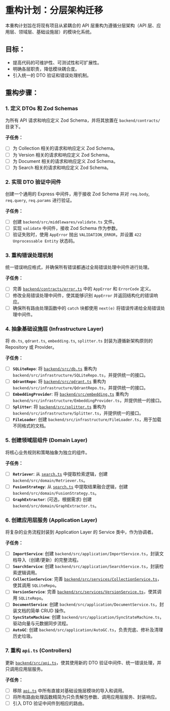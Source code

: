# 重构计划：分层架构迁移

本重构计划旨在将现有项目从紧耦合的 API 层重构为遵循分层架构（API 层、应用层、领域层、基础设施层）的模块化系统。

## 目标：

*   提高代码的可维护性、可测试性和可扩展性。
*   明确各层职责，降低模块耦合度。
*   引入统一的 DTO 验证和错误处理机制。

## 重构步骤：

### 1. 定义 DTOs 和 Zod Schemas

为所有 API 请求和响应定义 Zod Schema，并将其放置在 `backend/contracts/` 目录下。

**子任务：**

*   [ ] 为 Collection 相关的请求和响应定义 Zod Schema。
*   [ ] 为 Version 相关的请求和响应定义 Zod Schema。
*   [ ] 为 Document 相关的请求和响应定义 Zod Schema。
*   [ ] 为 Search 相关的请求和响应定义 Zod Schema。

### 2. 实现 DTO 验证中间件

创建一个通用的 Express 中间件，用于接收 Zod Schema 并对 `req.body`, `req.query`, `req.params` 进行验证。

**子任务：**

*   [ ] 创建 `backend/src/middlewares/validate.ts` 文件。
*   [ ] 实现 `validate` 中间件，接收 Zod Schema 作为参数。
*   [ ] 验证失败时，使用 `AppError` 抛出 `VALIDATION_ERROR`，并设置 `422 Unprocessable Entity` 状态码。

### 3. 重构错误处理机制

统一错误响应格式，并确保所有错误都通过全局错误处理中间件进行处理。

**子任务：**

*   [ ] 完善 [`backend/contracts/error.ts`](backend/contracts/error.ts) 中的 `AppError` 和 `ErrorCode` 定义。
*   [ ] 修改全局错误处理中间件，使其能够识别 `AppError` 并返回结构化的错误响应。
*   [ ] 确保所有路由处理函数中的 `catch` 块都使用 `next(e)` 将错误传递给全局错误处理中间件。

### 4. 抽象基础设施层 (Infrastructure Layer)

将 `db.ts`, `qdrant.ts`, `embedding.ts`, `splitter.ts` 封装为遵循新架构原则的 Repository 或 Provider。

**子任务：**

*   [ ] **`SQLiteRepo`**: 将 [`backend/src/db.ts`](backend/src/db.ts) 重构为 `backend/src/infrastructure/SQLiteRepo.ts`，并提供统一的接口。
*   [ ] **`QdrantRepo`**: 将 [`backend/src/qdrant.ts`](backend/src/qdrant.ts) 重构为 `backend/src/infrastructure/QdrantRepo.ts`，并提供统一的接口。
*   [ ] **`EmbeddingProvider`**: 将 [`backend/src/embedding.ts`](backend/src/embedding.ts) 重构为 `backend/src/infrastructure/EmbeddingProvider.ts`，并提供统一的接口。
*   [ ] **`Splitter`**: 将 [`backend/src/splitter.ts`](backend/src/splitter.ts) 重构为 `backend/src/infrastructure/Splitter.ts`，并提供统一的接口。
*   [ ] **`FileLoader`**: 创建 `backend/src/infrastructure/FileLoader.ts`，用于加载不同格式的文档。

### 5. 创建领域层组件 (Domain Layer)

将核心业务规则和策略抽象为独立的组件。

**子任务：**

*   [ ] **`Retriever`**: 从 [`search.ts`](backend/src/search.ts) 中提取检索逻辑，创建 `backend/src/domain/Retriever.ts`。
*   [ ] **`FusionStrategy`**: 从 [`search.ts`](backend/src/search.ts) 中提取结果融合逻辑，创建 `backend/src/domain/FusionStrategy.ts`。
*   [ ] **`GraphExtractor`**: (可选，根据需求) 创建 `backend/src/domain/GraphExtractor.ts`。

### 6. 创建应用层服务 (Application Layer)

将复杂的业务流程封装到 Application Layer 的 Service 类中，作为协调者。

**子任务：**

*   [ ] **`ImportService`**: 创建 `backend/src/application/ImportService.ts`，封装文档导入（创建/更新）的完整流程。
*   [ ] **`SearchService`**: 创建 `backend/src/application/SearchService.ts`，封装检索逻辑调用。
*   [ ] **`CollectionService`**: 完善 [`backend/src/services/CollectionService.ts`](backend/src/services/CollectionService.ts)，使其调用 `SQLiteRepo`。
*   [ ] **`VersionService`**: 完善 [`backend/src/services/VersionService.ts`](backend/src/services/VersionService.ts)，使其调用 `SQLiteRepo`。
*   [ ] **`DocumentService`**: 创建 `backend/src/application/DocumentService.ts`，封装文档的简单 CRUD 操作。
*   [ ] **`SyncStateMachine`**: 创建 `backend/src/application/SyncStateMachine.ts`，驱动向量与元数据同步流程。
*   [ ] **`AutoGC`**: 创建 `backend/src/application/AutoGC.ts`，负责兜底、修补及清理历史垃圾。

### 7. 重构 `api.ts` (Controllers)

更新 [`backend/src/api.ts`](backend/src/api.ts)，使其使用新的 DTO 验证中间件、统一错误处理，并只调用应用层服务。

**子任务：**

*   [ ] 移除 [`api.ts`](backend/src/api.ts) 中所有直接对基础设施层模块的导入和调用。
*   [ ] 将所有路由处理函数精简为只负责解包参数、调用应用层服务、封装响应。
*   [ ] 引入 DTO 验证中间件到相应的路由。